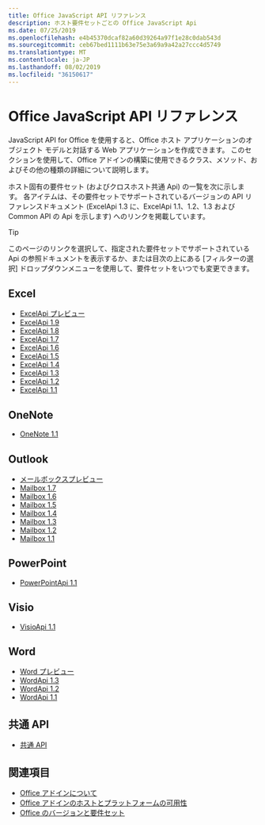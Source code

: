 ```yaml
---
title: Office JavaScript API リファレンス
description: ホスト要件セットごとの Office JavaScript Api
ms.date: 07/25/2019
ms.openlocfilehash: e4b45370dcaf82a60d39264a97f1e28c0dab543d
ms.sourcegitcommit: ceb67bed1111b63e75e3a69a9a42a27ccc4d5749
ms.translationtype: MT
ms.contentlocale: ja-JP
ms.lasthandoff: 08/02/2019
ms.locfileid: "36150617"
---
```

# <a name="office-javascript-api-reference"></a>Office JavaScript API リファレンス

JavaScript API for Office を使用すると、Office ホスト アプリケーションのオブジェクト モデルと対話する Web アプリケーションを作成できます。 このセクションを使用して、Office アドインの構築に使用できるクラス、メソッド、およびその他の種類の詳細について説明します。

ホスト固有の要件セット (およびクロスホスト共通 Api) の一覧を次に示します。 各アイテムは、その要件セットでサポートされているバージョンの API リファレンスドキュメント (ExcelApi 1.3 に、ExcelApi 1.1、1.2、1.3 および Common API の Api を示します) へのリンクを掲載しています。

> [!TIP]
> このページのリンクを選択して、指定された要件セットでサポートされている Api の参照ドキュメントを表示するか、または目次の上にある [フィルターの選択] ドロップダウンメニューを使用して、要件セットをいつでも変更できます。

## <a name="excel"></a>Excel

- [ExcelApi プレビュー](/javascript/api/excel?view=excel-js-preview)
- [ExcelApi 1.9](/javascript/api/excel?view=excel-js-1.9)
- [ExcelApi 1.8](/javascript/api/excel?view=excel-js-1.8)
- [ExcelApi 1.7](/javascript/api/excel?view=excel-js-1.7)
- [ExcelApi 1.6](/javascript/api/excel?view=excel-js-1.6)
- [ExcelApi 1.5](/javascript/api/excel?view=excel-js-1.5)
- [ExcelApi 1.4](/javascript/api/excel?view=excel-js-1.4)
- [ExcelApi 1.3](/javascript/api/excel?view=excel-js-1.3)
- [ExcelApi 1.2](/javascript/api/excel?view=excel-js-1.2)
- [ExcelApi 1.1](/javascript/api/excel?view=excel-js-1.1)

## <a name="onenote"></a>OneNote

- [OneNote 1.1](/javascript/api/onenote?view=onenote-js-1.1)

## <a name="outlook"></a>Outlook

- [メールボックスプレビュー](/javascript/api/outlook?view=outlook-js-preview)
- [Mailbox 1.7](/javascript/api/outlook?view=outlook-js-1.7)
- [Mailbox 1.6](/javascript/api/outlook?view=outlook-js-1.6)
- [Mailbox 1.5](/javascript/api/outlook?view=outlook-js-1.5)
- [Mailbox 1.4](/javascript/api/outlook?view=outlook-js-1.4)
- [Mailbox 1.3](/javascript/api/outlook?view=outlook-js-1.3)
- [Mailbox 1.2](/javascript/api/outlook?view=outlook-js-1.2)
- [Mailbox 1.1](/javascript/api/outlook?view=outlook-js-1.1)

## <a name="powerpoint"></a>PowerPoint

- [PowerPointApi 1.1](/javascript/api/powerpoint?view=powerpoint-js-1.1)

## <a name="visio"></a>Visio

- [VisioApi 1.1](/javascript/api/visio?view=visio-js-1.1)

## <a name="word"></a>Word

- [Word プレビュー](/javascript/api/word?view=word-js-preview)
- [WordApi 1.3](/javascript/api/word?view=word-js-1.3)
- [WordApi 1.2](/javascript/api/word?view=word-js-1.2)
- [WordApi 1.1](/javascript/api/word?view=word-js-1.1)

## <a name="common-api"></a>共通 API

- [共通 API](/javascript/api/office?view=common-js)

## <a name="see-also"></a>関連項目

- [Office アドインについて](/office/dev/add-ins/overview)
- [Office アドインのホストとプラットフォームの可用性](/office/dev/add-ins/overview/office-add-in-availability)
- [Office のバージョンと要件セット](/office/dev/add-ins/develop/office-versions-and-requirement-sets)
